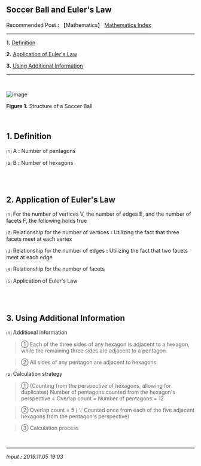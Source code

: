 ## **Soccer Ball and Euler's Law**

Recommended Post **:** 【Mathematics】 [Mathematics Index](https://jb243.github.io/pages/764)

---

**1.** [Definition](#1-definition)

**2.** [Application of Euler's Law](#2-application-of-eulers-law)

**3.** [Using Additional Information](#3-using-additional-information)

---

<br>

![image](https://github.com/user-attachments/assets/effbea3f-90b1-4b79-aa51-42646c8a4e54)

**Figure 1.** Structure of a Soccer Ball

<br>

## **1\. Definition**

 ⑴ A **:** Number of pentagons

 ⑵ B **:** Number of hexagons

<br>

<br>

## **2\. Application of Euler's Law**

 ⑴ For the number of vertices V, the number of edges E, and the number of facets F, the following holds true

 ⑵ Relationship for the number of vertices **:** Utilizing the fact that three facets meet at each vertex

 ⑶ Relationship for the number of edges **:** Utilizing the fact that two facets meet at each edge

 ⑷ Relationship for the number of facets

 ⑸ Application of Euler's Law

<br>

<br>

## **3\. Using Additional Information**

 ⑴ Additional information

> ① Each of the three sides of any hexagon is adjacent to a hexagon, while the remaining three sides are adjacent to a pentagon.

> ② All sides of any pentagon are adjacent to hexagons.

 ⑵ Calculation strategy

> ① (Counting from the perspective of hexagons, allowing for duplicates) Number of pentagons counted from the hexagon's perspective ÷ Overlap count = Number of pentagons = 12

> ② Overlap count = 5 ( **∵** Counted once from each of the five adjacent hexagons from the pentagon's perspective)

> ③ Calculation process

<br>

---

_Input **:** 2019.11.05 19:03_
